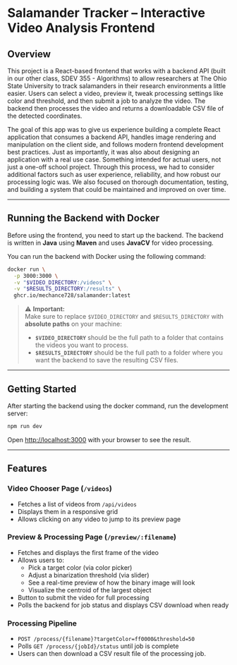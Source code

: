# Salamander Tracker – Interactive Video Analysis Frontend


## Overview
This project is a React-based frontend that works with a backend API (built in our other class, SDEV 355 - Algorithms) to allow researchers at The Ohio State University to track salamanders in their research environments a little easier. Users can select a video, preview it, tweak processing settings like color and threshold, and then submit a job to analyze the video. The backend then processes the video and returns a downloadable CSV file of the detected coordinates.

The goal of this app was to give us experience building a complete React application that consumes a backend API, handles image rendering and manipulation on the client side, and follows modern frontend development best practices. Just as importantly, it was also about designing an application with a real use case. Something intended for actual users, not just a one-off school project. Through this process, we had to consider additional factors such as user experience, reliability, and how robust our processing logic was. We also focused on thorough documentation, testing, and building a system that could be maintained and improved on over time.

---

## Running the Backend with Docker
Before using the frontend, you need to start up the backend. The backend is written in **Java** using **Maven** and uses **JavaCV** for video processing.

You can run the backend with Docker using the following command:

```bash
docker run \
  -p 3000:3000 \
  -v "$VIDEO_DIRECTORY:/videos" \
  -v "$RESULTS_DIRECTORY:/results" \
  ghcr.io/mechance728/salamander:latest 
```

> ⚠️ **Important:**  
> Make sure to replace `$VIDEO_DIRECTORY` and `$RESULTS_DIRECTORY` with **absolute paths** on your machine:
>
> - **`$VIDEO_DIRECTORY`** should be the full path to a folder that contains the videos you want to process.
> - **`$RESULTS_DIRECTORY`** should be the full path to a folder where you want the backend to save the resulting CSV files.

---

## Getting Started

After starting the backend using the docker command, run the development server:

```bash
npm run dev
```

Open [http://localhost:3000](http://localhost:3001) with your browser to see the result.

---

## Features
### Video Chooser Page (`/videos`)
- Fetches a list of videos from `/api/videos`
- Displays them in a responsive grid
- Allows clicking on any video to jump to its preview page

### Preview & Processing Page (`/preview/:filename`)
- Fetches and displays the first frame of the video
- Allows users to:
  - Pick a target color (via color picker)
  - Adjust a binarization threshold (via slider)
  - See a real-time preview of how the binary image will look
  - Visualize the centroid of the largest object
- Button to submit the video for full processing
- Polls the backend for job status and displays CSV download when ready

### Processing Pipeline
- `POST /process/{filename}?targetColor=ff0000&threshold=50`
- Polls `GET /process/{jobId}/status` until job is complete
- Users can then download a CSV result file of the processing job.
